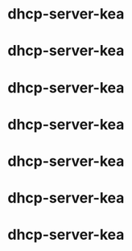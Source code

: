 # dhcp-server-kea
# dhcp-server-kea
# dhcp-server-kea
# dhcp-server-kea
# dhcp-server-kea
# dhcp-server-kea
# dhcp-server-kea
